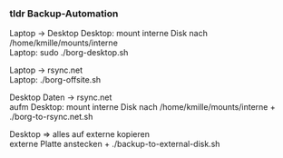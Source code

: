### tldr Backup-Automation
Laptop -> Desktop
Desktop: mount interne Disk nach /home/kmille/mounts/interne  
Laptop: sudo ./borg-desktop.sh

Laptop -> rsync.net  
Laptop: ./borg-offsite.sh

Desktop Daten -> rsync.net  
aufm Desktop:  mount interne Disk nach /home/kmille/mounts/interne +  ./borg-to-rsync.net.sh

Desktop => alles auf externe kopieren  
externe Platte anstecken + ./backup-to-external-disk.sh


